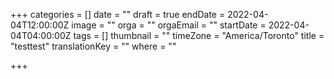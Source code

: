 +++
categories = []
date = ""
draft = true
endDate = 2022-04-04T12:00:00Z
image = ""
orga = ""
orgaEmail = ""
startDate = 2022-04-04T04:00:00Z
tags = []
thumbnail = ""
timeZone = "America/Toronto"
title = "testtest"
translationKey = ""
where = ""

+++
